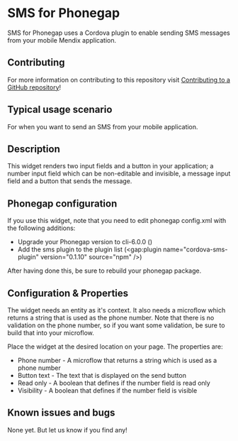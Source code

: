 # SMS for Phonegap

SMS for Phonegap uses a Cordova plugin to enable sending SMS messages from your mobile Mendix application. 

## Contributing

For more information on contributing to this repository visit [Contributing to a GitHub repository](https://world.mendix.com/display/howto50/Contributing+to+a+GitHub+repository)!

## Typical usage scenario

For when you want to send an SMS from your mobile application.

## Description

This widget renders two input fields and a button in your application; a number input field which can be non-editable and invisible, a message input field and a button that sends the message.

## Phonegap configuration

If you use this widget, note that you need to edit phonegap config.xml with the following additions:

* Upgrade your Phonegap version to cli-6.0.0 (<preference name="phonegap-version" value="cli-6.0.0" />)
* Add the sms plugin to the plugin list (<gap:plugin name="cordova-sms-plugin" version="0.1.10" source="npm" />)

After having done this, be sure to rebuild your phonegap package.

## Configuration & Properties

The widget needs an entity as it's context. It also needs a microflow which returns a string that is used as the phone number. Note that there is no validation on the phone number, so if you want some validation, be sure to build that into your microflow.

Place the widget at the desired location on your page. The properties are:

* Phone number - A microflow that returns a string which is used as a phone number
* Button text - The text that is displayed on the send button
* Read only - A boolean that defines if the number field is read only
* Visibility - A boolean that defines if the number field is visible

## Known issues and bugs

None yet. But let us know if you find any!
